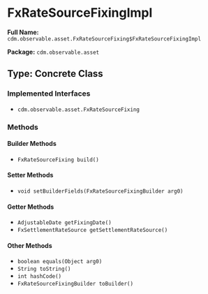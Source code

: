 # FxRateSourceFixingImpl

**Full Name:** `cdm.observable.asset.FxRateSourceFixing$FxRateSourceFixingImpl`

**Package:** `cdm.observable.asset`

## Type: Concrete Class

### Implemented Interfaces

- `cdm.observable.asset.FxRateSourceFixing`

### Methods

#### Builder Methods

- `FxRateSourceFixing build()`

#### Setter Methods

- `void setBuilderFields(FxRateSourceFixingBuilder arg0)`

#### Getter Methods

- `AdjustableDate getFixingDate()`
- `FxSettlementRateSource getSettlementRateSource()`

#### Other Methods

- `boolean equals(Object arg0)`
- `String toString()`
- `int hashCode()`
- `FxRateSourceFixingBuilder toBuilder()`

